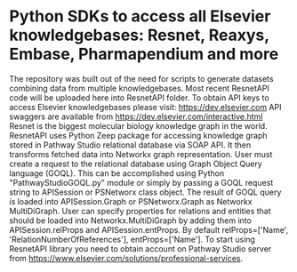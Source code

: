# Python SDKs to access all Elsevier knowledgebases: Resnet, Reaxys, Embase, Pharmapendium and more
The repository was built out of the need for scripts to generate datasets combining data from multiple knowledgebases.  Most recent ResnetAPI code will be uploaded here into ResnetAPI folder. To obtain API keys to access Elsevier knowledgebases please visit: https://dev.elsevier.com
API swaggers are available from https://dev.elsevier.com/interactive.html
Resnet is the biggest molecular biology knowledge graph in the world. ResnetAPI uses Python Zeep package for accessing knowledge graph stored in Pathway Studio relational database via SOAP API. It then transforms fetched data into Networkx graph representation. User must create a request to the relational database using Graph Object Query language (GOQL). This can be accomplished using Python "PathwayStudioGOQL.py" module or simply by passing a GOQL request string to APISession or PSNetworx class object. The result of GOQL query is loaded into APISession.Graph or PSNetworx.Graph as Networkx MultiDiGraph. User can specify properties for relations and entities that should be loaded into Networkx.MultiDiGraph by adding them into APISession.relProps and APISession.entProps. By default relProps=['Name', 'RelationNumberOfReferences'], entProps=['Name']. To start using ResnetAPI library you need to obtain account on Pathway Studio server from https://www.elsevier.com/solutions/professional-services.
